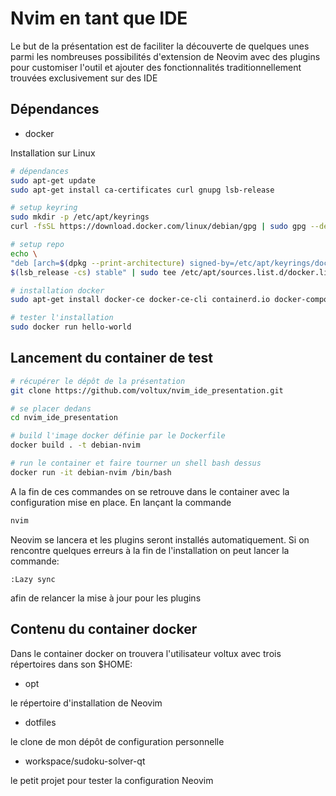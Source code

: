 # Nvim en tant que IDE


Le but de la présentation est de faciliter la découverte de quelques unes parmi les nombreuses possibilités d'extension de Neovim avec des plugins pour customiser l'outil et ajouter des fonctionnalités traditionnellement trouvées exclusivement sur des IDE


## Dépendances

- docker
  
Installation sur Linux
  
```bash
# dépendances
sudo apt-get update
sudo apt-get install ca-certificates curl gnupg lsb-release

# setup keyring
sudo mkdir -p /etc/apt/keyrings
curl -fsSL https://download.docker.com/linux/debian/gpg | sudo gpg --dearmor -o /etc/apt/keyrings/docker.gpg

# setup repo
echo \
"deb [arch=$(dpkg --print-architecture) signed-by=/etc/apt/keyrings/docker.gpg] https://download.docker.com/linux/debian \
$(lsb_release -cs) stable" | sudo tee /etc/apt/sources.list.d/docker.list > /dev/null

# installation docker
sudo apt-get install docker-ce docker-ce-cli containerd.io docker-compose-plugin

# tester l'installation
sudo docker run hello-world
```
  

## Lancement du container de test

```bash
# récupérer le dépôt de la présentation
git clone https://github.com/voltux/nvim_ide_presentation.git

# se placer dedans
cd nvim_ide_presentation

# build l'image docker définie par le Dockerfile
docker build . -t debian-nvim

# run le container et faire tourner un shell bash dessus
docker run -it debian-nvim /bin/bash
```
  A la fin de ces commandes on se retrouve dans le container avec la configuration mise en place. En lançant la commande
```bash
nvim
```
  Neovim se lancera et les plugins seront installés automatiquement. Si on rencontre quelques erreurs à la fin de l'installation on peut lancer la commande:
```vim
:Lazy sync
```
  afin de relancer la mise à jour pour les plugins

## Contenu du container docker

Dans le container docker on trouvera l'utilisateur voltux avec trois répertoires dans son $HOME:
  
- opt
  
le répertoire d'installation de Neovim
  
- dotfiles
  
le clone de mon dépôt de configuration personnelle
  
- workspace/sudoku-solver-qt
  
le petit projet pour tester la configuration Neovim
